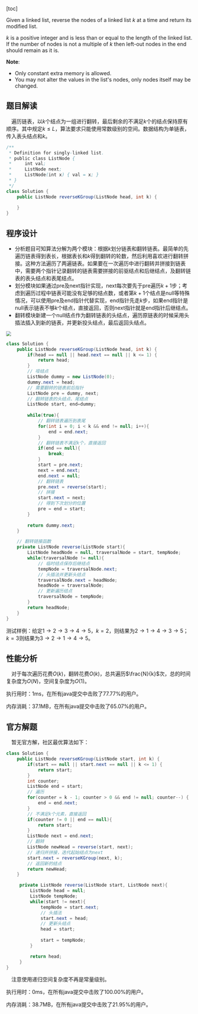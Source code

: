 [toc]

Given a linked list, reverse the nodes of a linked list $k$ at a time and return its modified list.

$k$ is a positive integer and is less than or equal to the length of the linked list. If the number of nodes is not a multiple of $k$ then left-out nodes in the end should remain as it is.



**Note**:

* Only constant extra memory is allowed.
* You may not alter the values in the list's nodes, only nodes itself may be changed.



## 题目解读

&emsp;遍历链表，以$k$个结点为一组进行翻转，最后剩余的不满足$k$个的结点保持原有顺序。其中规定$k \le L$，算法要求只能使用常数级别的空间。数据结构为单链表，传入表头结点和$k$。

```java
/**
 * Definition for singly-linked list.
 * public class ListNode {
 *     int val;
 *     ListNode next;
 *     ListNode(int x) { val = x; }
 * }
 */
class Solution {
    public ListNode reverseKGroup(ListNode head, int k) {
        
    }
}
```

## 程序设计

* 分析题目可知算法分解为两个模块：根据$k$划分链表和翻转链表。最简单的先遍历链表得到表长，根据表长和$k$得到翻转的轮数，然后利用喜欢进行翻转拼接。这种方法遍历了两遍链表。如果要在一次遍历中进行翻转并拼接到链表中，需要两个指针记录翻转的链表需要拼接的前驱结点和后继结点，及翻转链表的表头结点和表尾结点。
* 划分模块如果通过pre及next指针实现，next每次要先于pre遍历$k+1$步；考虑到遍历过程中链表可能没有足够的结点数，或者第$k + 1$个结点是null等特殊情况，可以使用pre及end指针代替实现，end指针先走$k$步，如果end指针是null表示链表不够$k$个结点，直接返回，否则next指针就是end指针后继结点。
* 翻转模块新建一个null结点作为翻转链表的头结点，遍历原链表的时候采用头插法插入到新的链表，并更新投头结点，最后返回头结点。

<img src="../images/#25.png" style="zoom: 80%;" />

```java
class Solution {
    public ListNode reverseKGroup(ListNode head, int k) {
        if(head == null || head.next == null || k <= 1) {
            return head;
        }
        // 哑结点
        ListNode dummy = new ListNode(0);
        dummy.next = head;
        // 需要翻转的链表前后指针
        ListNode pre = dummy, next;
        // 翻转链表的头结点、尾结点
        ListNode start, end=dummy;
        
        while(true){
            // 翻转链表遍历到表尾
            for(int i = 0; i < k && end != null; i++){
                end = end.next;
            }
            // 翻转链表不满足k个，直接返回
            if(end == null){
                break;
            }
            start = pre.next;
            next = end.next;
            end.next = null;
            // 翻转链表
            pre.next = reverse(start); 
            // 拼接
            start.next = next;
            // 得到下次划分的位置
            pre = end = start;
        }
        
        return dummy.next;
    }

    // 翻转链接函数
    private ListNode reverse(ListNode start){
        ListNode headNode = null, traversalNode = start, tempNode;
        while(traversalNode != null){
            // 临时结点保存后继结点
            tempNode = traversalNode.next;
            // 头插法并更新头结点
            traversalNode.next = headNode;
            headNode = traversalNode;
            // 更新遍历结点
            traversalNode = tempNode;
        }
        return headNode;
    }
}
```

测试样例：给定$1 \to 2 \to 3 \to 4 \to 5$，$k=2$，则结果为$2 \to 1 \to 4 \to 3 \to 5$；$k=3$则结果为$3 \to 2 \to 1 \to 4 \to 5$。

## 性能分析

&emsp;对于每次遍历花费$O(k)$，翻转花费$O(k)$，总共遍历$\frac{N}{k}$次，总的时间复杂度为$O(N)$，空间复杂度为$O(1)$。

执行用时：1ms，在所有java提交中击败了77.77%的用户。

内存消耗：37.1MB，在所有java提交中击败了65.07%的用户。

## 官方解题

&emsp;暂无官方解，社区最优算法如下：

```java
class Solution {
    public ListNode reverseKGroup(ListNode start, int k) {
        if(start == null || start.next == null || k <= 1) {
            return start;
        }
        int counter;
        ListNode end = start;
        // 遍历
        for(counter = k - 1; counter > 0 && end != null; counter--) {
            end = end.next;
        }
        // 不满足k个元素，直接返回
        if(counter != 0 || end == null){
            return start;
        }
        ListNode next = end.next;
        // 翻转
        ListNode newHead = reverse(start, next);
        // 递归并拼接，迭代起始结点为next
        start.next = reverseKGroup(next, k);
        // 返回新的结点
        return newHead;
    }

     private ListNode reverse(ListNode start, ListNode next){  
         ListNode head = null;
         ListNode tempNode;
         while(start != next){
             tempNode = start.next;
             // 头插法
             start.next = head;
             // 更新头结点
             head = start;
			
             start = tempNode;
         }

         return head;
     }
}
```

&emsp;注意使用递归空间复杂度不再是常量级别。

执行用时：0ms，在所有java提交中击败了100.00%的用户。

内存消耗：38.7MB，在所有java提交中击败了21.95%的用户。